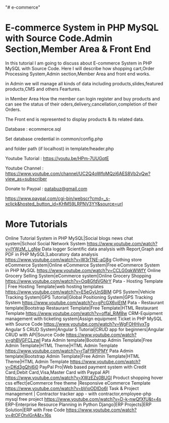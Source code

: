 "# e-commerce" 

E-commerce System in PHP MySQL with Source Code.Admin Section,Member Area & Front End
======================================================================================

In this  tutorial I am going to discuss about E-commerce System in PHP MySQL with Source Code.
Here I will describe how shopping cart,Order Processing System,Admin section,Member Area and front end works.

in Admin we will manage all kinds of data including products,slides,featured products,CMS and others Feartures.

in Member Area How the member can login register and buy products and can see the status of their oders,delivery,cancellation,completion of their Orders.

The Front end is represented to display products & its related data.

Database : ecommerce.sql

Set database credential in common/config.php

and folder path (if localhost) in template/header.php 


Youtube Tutorial : https://youtu.be/HPm-7UUGqtE

Youtube Channel : https://www.youtube.com/channel/UC2Q4oWfoMQzi6AES8Vb2vQw?view_as=subscriber

Donate to Paypal : patabuz@gmail.com

https://www.paypal.com/cgi-bin/webscr?cmd=_s-xclick&hosted_button_id=KHM59LRPNV3YY&source=url


More Tutorials
===========================================
Online Tutorial System in PHP MySQL|Social blogs news chat system|School Social Network System 
https://www.youtube.com/watch?v=IYWzM_j_gNw 
  Data logger Scientific data analysis with Report,Graph and PDF in PHP MySQL|Laboratory data analysis 
https://www.youtube.com/watch?v=W3rTNE-aG8g 
  Clothing store eCommerce System|Online eCommerce System|Free eCommerce System in PHP MySQL 
https://www.youtube.com/watch?v=CCLG0qkWWfY 
  Online Grocery Selling System|eCommerce system|Online Grocery Shopping 
https://www.youtube.com/watch?v=Oq8GfdVGNrY 
  Pata - Hosting Template | Free Hosting Template|web hosting templates 
https://www.youtube.com/watch?v=E5eGyUnSBIM 
  GPS System|Vehicle Tracking System|GPS Tutorial|Global Positioning System|GPS Tracking System https://www.youtube.com/watch?v=gPcGX6viEtM 
  Pata - Restaurant template|Bootstrap Restaurant Template|Free Template|HTML Restaurant Template https://www.youtube.com/watch?v=offal_RjM8w 
  CRM-Equipment management with ticketing system|Assign equipment Ticket in PHP MySQL with Source Code 
https://www.youtube.com/watch?v=WgFOHHiyxTg 
  Angular 5 CRUD System|Angular 5 Tutorial|CRUD app for beginners|Angular CRUD with API|Source Code 
https://www.youtube.com/watch?v=ghBVGFCLzwI 
  Pata Admin template|Bootstrap Admin Template|Free Admin Template|HTML Theme|HTML Admin Template https://www.youtube.com/watch?v=rTaFf9PlPMY 
  Pata Admin template|Bootstrap Admin Template|Free Admin Template|HTML Theme|HTML Admin Template https://www.youtube.com/watch?v=DKd3gQhi6i0 
  PayPal Pro|Web based payment system with Credit Card,Debit Card,Visa,Master Card with Paypal API https://www.youtube.com/watch?v=XWzEZs0BUGI 
  Product shopping hover css effect|eCommerce free theme |Responsive eCommerce Template https://www.youtube.com/watch?v=bVioODIDo6I 
  Task & Project management | Contractor tracker app - with contractor,employee-php mysql free project 
https://www.youtube.com/watch?v=D-k-nwQfXfU&t=4s 
  ERP-Enterprise Resource Planning in Python Django|ERP Projects|ERP Solution|ERP with Free Code https://www.youtube.com/watch?v=4tOFOtvlGrA&t=16s
